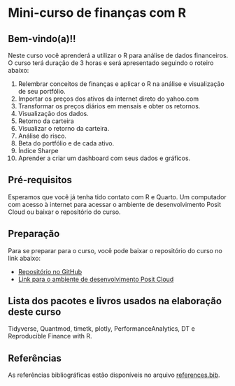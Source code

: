 # Mini-curso de finanças com R

## Bem-vindo(a)!!

Neste curso você aprenderá a utilizar o R para análise de dados financeiros. O curso terá duração de 3 horas e será apresentado seguindo o roteiro abaixo:

1. Relembrar conceitos de finanças e aplicar o R na análise e visualização de seu portfólio.
2. Importar os preços dos ativos da internet direto do yahoo.com
3. Transformar os preços diários em mensais e obter os retornos.
4. Visualização dos dados.
5. Retorno da carteira
6. Visualizar o retorno da carteira.
7. Análise do risco.
8. Beta do portfólio e de cada ativo.
9. Índice Sharpe
10. Aprender a criar um dashboard com seus dados e gráficos.

## Pré-requisitos

Esperamos que você já tenha tido contato com R e Quarto. Um computador com acesso à internet para acessar o ambiente de desenvolvimento Posit Cloud ou baixar o repositório do curso.

## Preparação

Para se preparar para o curso, você pode baixar o repositório do curso no link abaixo:

- [Repositório no GitHub](https://github.com/nextmarte/MiniCursoFinSER)
- [Link para o ambiente de desenvolvimento Posit Cloud](https://posit.cloud/content/8286998)

## Lista dos pacotes e livros usados na elaboração deste curso

Tidyverse, Quantmod, timetk, plotly, PerformanceAnalytics, DT e Reproducible Finance with R.

## Referências

As referências bibliográficas estão disponíveis no arquivo [references.bib](references.bib).